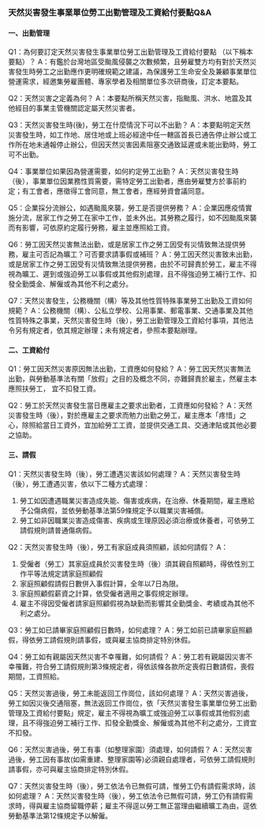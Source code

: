 ### 天然災害發生事業單位勞工出勤管理及工資給付要點Q&A

#### 一、出勤管理

Q1：為何要訂定天然災害發生事業單位勞工出勤管理及工資給付要點 （以下稱本要點）？
A：有鑑於台灣地區受颱風侵襲之次數頻繁，且勞雇雙方均有對於天然災害發生時勞工之出勤應作更明確規範之建議，為保護勞工生命安全及兼顧事業單位營運需求，經邀集勞雇團體、專家學者及相關單位多次研商後，訂定本要點。

Q2：天然災害之定義為何？
A：本要點所稱天然災害，指颱風、洪水、地震及其他經目的事業主管機關認定屬天然災害者。

Q3：天然災害發生時(後)，勞工在什麼情況下可以不出勤？
A：本要點明定天然災害發生時，如工作地、居住地或上班必經途中任一轄區首長已通告停止辦公或工作所在地未通報停止辦公，但因天然災害因素阻塞交通致延遲或未能出勤時，勞工可不出勤。

Q4：事業單位如果因為營運需要，如何約定勞工出勤？
A：天然災害發生時（後），事業單位因業務性質需要，需特定勞工出勤者，應由勞雇雙方於事前約定；有工會者，應徵得工會同意，無工會者，應經勞資會議同意。

Q5：企業採分流辦公，如遇颱風來襲，勞工是否提供勞務？
A：企業因應疫情實施分流，居家工作之勞工在家中工作，並未外出。其勞務之履行，如不因颱風來襲而有影響，可依原約定履行勞務，雇主並應照給工資。

Q6：勞工因天然災害無法出勤，或是居家工作之勞工因受有災情致無法提供勞務，雇主可否記為曠工？可否要求請事假或補班？
A：勞工因天然災害致未出勤，或是居家工作之勞工因受有災情致無法提供勞務，由於不可歸責於勞工，雇主不得視為曠工、遲到或強迫勞工以事假或其他假別處理，且不得強迫勞工補行工作、扣發全勤獎金、解僱或為其他不利之處分。

Q7：天然災害發生，公務機關（構）等及其他性質特殊事業勞工出勤及工資如何規範？
A：公務機關（構）、公私立學校、公用事業、郵電事業、交通事業及其他性質特殊之事業，天然災害發生時（後），勞工出勤管理及工資給付事項，其他法令另有規定者，依其規定辦理；未有規定者，參照本要點辦理。

#### 二、工資給付

Q1：勞工因天然災害原因無法出勤，工資應如何發給？
A：勞工因天然災害無法出勤，與勞動基準法有關「放假」之目的及概念不同，亦難歸責於雇主，然雇主本應照扶勞工， 宜不扣發工資。

Q2：勞工於天然災害發生當日應雇主之要求出勤者，工資應如何發給？
A：天然災害發生時（後），對於應雇主之要求而勉力出勤之勞工，雇主應本「疼惜」之心，除照給當日工資外，宜加給勞工工資，並提供交通工具、交通津貼或其他必要之協助。

#### 三、請假

Q1：天然災害發生時（後），勞工遭遇災害該如何處理？
A：天然災害發生時（後），勞工遭遇災害，依以下二種方式處理：

1. 勞工如因遭遇職業災害造成失能、傷害或疾病，在治療、休養期間，雇主應給予公傷病假，並依勞動基準法第59條規定予以職業災害補償。
2. 勞工如非因職業災害造成傷害、疾病或生理原因必須治療或休養者，可依勞工請假規則請普通傷病假。

Q2：天然災害發生時（後），勞工有家庭成員須照顧，該如何請假？ 
A：
1. 受僱者（勞工）其家庭成員於災害發生時（後）須其親自照顧時，得依性別工作平等法規定請家庭照顧假
2. 家庭照顧假請假日數併入事假計算，全年以7日為限。
3. 家庭照顧假薪資之計算，依受僱者適用之事假規定辦理。
4. 雇主不得因受僱者請家庭照顧假視為缺勤而影響其全勤獎金、考績或為其他不利之處分。

Q3：勞工如已請畢家庭照顧假日數時，如何處理？
A：勞工如前已請畢家庭照顧假，得依勞工請假規則請事假，或與雇主協商排定特別休假。

Q4：勞工如有親屬因天然災害不幸罹難，如何請假？
A：勞工若有親屬因災害不幸罹難，符合勞工請假規則第3條規定者，得依該條各款所定喪假日數請假，喪假期間，工資照給。

Q5：天然災害過後，勞工未能返回工作崗位，該如何處理？
A：天然災害過後，勞工如因災後交通阻塞，無法返回工作崗位，依「天然災害發生事業單位勞工出勤管理及工資給付要點」規定，雇主不得視為曠工或強迫勞工以事假或其他假別處理，且不得強迫勞工補行工作、扣發全勤獎金、解僱或為其他不利之處分，工資宜不扣發。

Q6：天然災害過後，勞工有事（如整理家園）須處理，如何請假？
A：天然災害過後，勞工因有事故(如需重建、整理家園等)必須親自處理者，可依勞工請假規則請事假，亦可與雇主協商排定特別休假。

Q7：天然災害發生時（後），勞工依法令已無假可請，惟勞工仍有請假需求時，該如何處理？
A：天然災害發生時（後），勞工依法令已無假可請，勞工仍有請假需求時，得與雇主協商留職停薪；雇主不得逕以勞工無正當理由繼續曠工為由，逕依勞動基準法第12條規定予以解僱。
